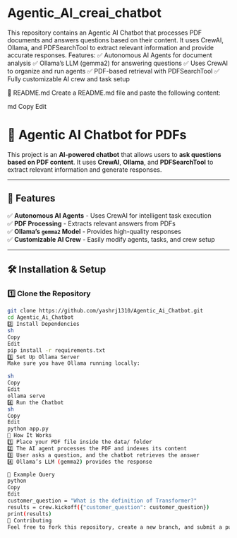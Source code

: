 # Agentic_AI_creai_chatbot
This repository contains an Agentic AI Chatbot that processes PDF documents and answers questions based on their content. It uses CrewAI, Ollama, and PDFSearchTool to extract relevant information and provide accurate responses.
Features:
✅ Autonomous AI Agents for document analysis
✅ Ollama’s LLM (gemma2) for answering questions
✅ Uses CrewAI to organize and run agents
✅ PDF-based retrieval with PDFSearchTool
✅ Fully customizable AI crew and task setup

📄 README.md
Create a README.md file and paste the following content:

md
Copy
Edit
# 🤖 Agentic AI Chatbot for PDFs

This project is an **AI-powered chatbot** that allows users to **ask questions based on PDF content**. It uses **CrewAI**, **Ollama**, and **PDFSearchTool** to extract relevant information and generate responses.

---

## 🚀 Features
✅ **Autonomous AI Agents** - Uses CrewAI for intelligent task execution  
✅ **PDF Processing** - Extracts relevant answers from PDFs  
✅ **Ollama’s `gemma2` Model** - Provides high-quality responses  
✅ **Customizable AI Crew** - Easily modify agents, tasks, and crew setup  

---

## 🛠️ Installation & Setup

### 1️⃣ Clone the Repository
```sh
git clone https://github.com/yashrj1310/Agentic_Ai_Chatbot.git
cd Agentic_Ai_Chatbot
2️⃣ Install Dependencies
sh
Copy
Edit
pip install -r requirements.txt
3️⃣ Set Up Ollama Server
Make sure you have Ollama running locally:

sh
Copy
Edit
ollama serve
4️⃣ Run the Chatbot
sh
Copy
Edit
python app.py
📌 How It Works
1️⃣ Place your PDF file inside the data/ folder
2️⃣ The AI agent processes the PDF and indexes its content
3️⃣ User asks a question, and the chatbot retrieves the answer
4️⃣ Ollama’s LLM (gemma2) provides the response

📄 Example Query
python
Copy
Edit
customer_question = "What is the definition of Transformer?"
results = crew.kickoff({"customer_question": customer_question})
print(results)
🤝 Contributing
Feel free to fork this repository, create a new branch, and submit a pull request.
